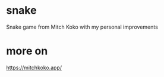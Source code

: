 # snake

Snake game from Mitch Koko with my personal improvements

# more on 

https://mitchkoko.app/